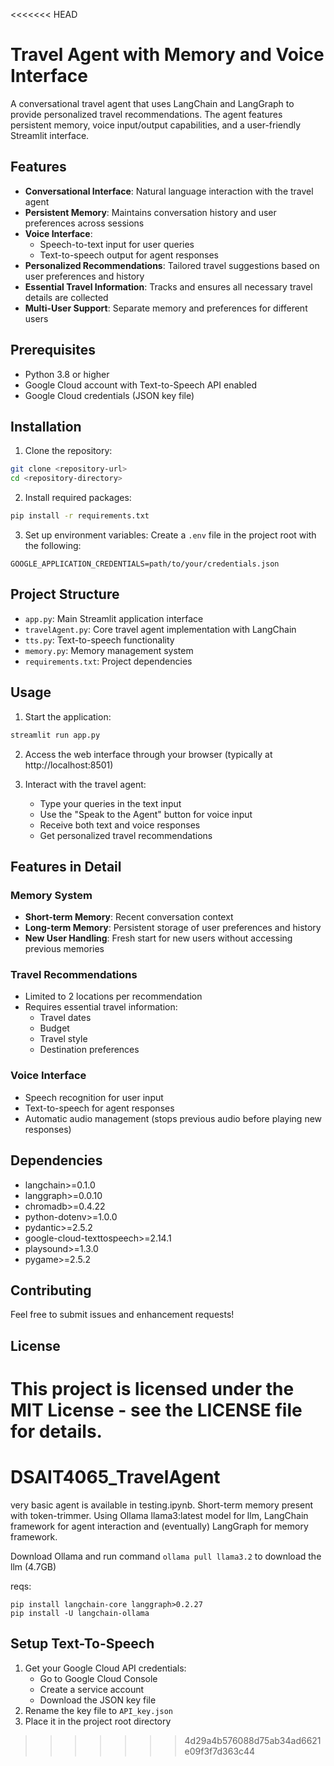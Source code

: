 <<<<<<< HEAD
# Travel Agent with Memory and Voice Interface

A conversational travel agent that uses LangChain and LangGraph to provide personalized travel recommendations. The agent features persistent memory, voice input/output capabilities, and a user-friendly Streamlit interface.

## Features

- **Conversational Interface**: Natural language interaction with the travel agent
- **Persistent Memory**: Maintains conversation history and user preferences across sessions
- **Voice Interface**: 
  - Speech-to-text input for user queries
  - Text-to-speech output for agent responses
- **Personalized Recommendations**: Tailored travel suggestions based on user preferences and history
- **Essential Travel Information**: Tracks and ensures all necessary travel details are collected
- **Multi-User Support**: Separate memory and preferences for different users

## Prerequisites

- Python 3.8 or higher
- Google Cloud account with Text-to-Speech API enabled
- Google Cloud credentials (JSON key file)

## Installation

1. Clone the repository:
```bash
git clone <repository-url>
cd <repository-directory>
```

2. Install required packages:
```bash
pip install -r requirements.txt
```

3. Set up environment variables:
Create a `.env` file in the project root with the following:
```
GOOGLE_APPLICATION_CREDENTIALS=path/to/your/credentials.json
```

## Project Structure

- `app.py`: Main Streamlit application interface
- `travelAgent.py`: Core travel agent implementation with LangChain
- `tts.py`: Text-to-speech functionality
- `memory.py`: Memory management system
- `requirements.txt`: Project dependencies

## Usage

1. Start the application:
```bash
streamlit run app.py
```

2. Access the web interface through your browser (typically at http://localhost:8501)

3. Interact with the travel agent:
   - Type your queries in the text input
   - Use the "Speak to the Agent" button for voice input
   - Receive both text and voice responses
   - Get personalized travel recommendations

## Features in Detail

### Memory System
- **Short-term Memory**: Recent conversation context
- **Long-term Memory**: Persistent storage of user preferences and history
- **New User Handling**: Fresh start for new users without accessing previous memories

### Travel Recommendations
- Limited to 2 locations per recommendation
- Requires essential travel information:
  - Travel dates
  - Budget
  - Travel style
  - Destination preferences

### Voice Interface
- Speech recognition for user input
- Text-to-speech for agent responses
- Automatic audio management (stops previous audio before playing new responses)

## Dependencies

- langchain>=0.1.0
- langgraph>=0.0.10
- chromadb>=0.4.22
- python-dotenv>=1.0.0
- pydantic>=2.5.2
- google-cloud-texttospeech>=2.14.1
- playsound>=1.3.0
- pygame>=2.5.2

## Contributing

Feel free to submit issues and enhancement requests!

## License

This project is licensed under the MIT License - see the LICENSE file for details. 
=======
# DSAIT4065_TravelAgent

very basic agent is available in testing.ipynb. Short-term memory present with token-trimmer.
Using Ollama llama3:latest model for llm, LangChain framework for agent interaction and (eventually) LangGraph for memory framework.

Download Ollama and run command `ollama pull llama3.2` to download the llm (4.7GB)

reqs:

```
pip install langchain-core langgraph>0.2.27
pip install -U langchain-ollama
```

## Setup Text-To-Speech

1. Get your Google Cloud API credentials:
   - Go to Google Cloud Console
   - Create a service account
   - Download the JSON key file
2. Rename the key file to `API_key.json`
3. Place it in the project root directory
>>>>>>> 4d29a4b576088d75ab34ad6621e09f3f7d363c44
